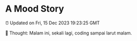 # A Mood Story

⏰ Updated on Fri, 15 Dec 2023 19:23:25 GMT

💭 Thought: Malam ini, sekali lagi, coding sampai larut malam.

